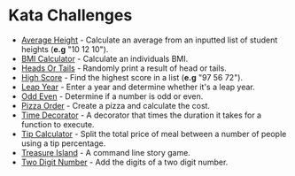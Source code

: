 # Kata Challenges

- [Average Height](https://github.com/Steven-Klavins/Python-Bootcamp-2022/blob/main/Kata%20Challenges/average_height.py) - Calculate an average from an inputted list of student heights (**e.g** "10 12 10").
- [BMI Calculator](https://github.com/Steven-Klavins/Python-Bootcamp-2022/blob/main/Kata%20Challenges/bmi_calculator.py) - Calculate an individuals BMI.
- [Heads Or Tails](https://github.com/Steven-Klavins/Python-Bootcamp-2022/blob/main/Kata%20Challenges/heads_or_tails.py) - Randomly print a result of head or tails.
- [High Score](https://github.com/Steven-Klavins/Python-Bootcamp-2022/blob/main/Kata%20Challenges/high_score.py) - Find the highest score in a list (**e.g** "97 56 72").
- [Leap Year](https://github.com/Steven-Klavins/Python-Bootcamp-2022/blob/main/Kata%20Challenges/leap_year.py) - Enter a year and determine whether it's a leap year.
- [Odd Even](https://github.com/Steven-Klavins/Python-Bootcamp-2022/blob/main/Kata%20Challenges/odd_even.py) - Determine if a number is odd or even.
- [Pizza Order](https://github.com/Steven-Klavins/Python-Bootcamp-2022/blob/main/Kata%20Challenges/pizza_order.py) - Create a pizza and calculate the cost.
- [Time Decorator](https://github.com/Steven-Klavins/Python-Bootcamp-2022/blob/main/Kata%20Challenges/time-decorator.py) - A decorator that times the duration it takes for a function to execute.
- [Tip Calculator](https://github.com/Steven-Klavins/Python-Bootcamp-2022/blob/main/Kata%20Challenges/tip_calculator.py) - Split the total price of meal between a number of people using a tip percentage.
- [Treasure Island](https://github.com/Steven-Klavins/Python-Bootcamp-2022/blob/main/Kata%20Challenges/treasure_island.py) - A command line story game.
- [Two Digit Number](https://github.com/Steven-Klavins/Python-Bootcamp-2022/blob/main/Kata%20Challenges/two_digit_number.py) - Add the digits of a two digit number.